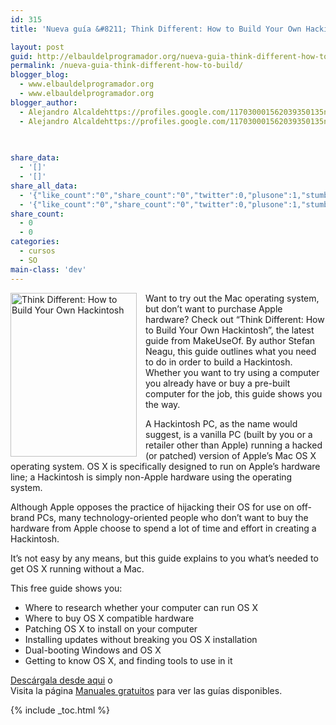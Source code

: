 ```yaml
---
id: 315
title: 'Nueva guía &#8211; Think Different: How to Build Your Own Hackintosh'

layout: post
guid: http://elbauldelprogramador.org/nueva-guia-think-different-how-to-build-your-own-hackintosh/
permalink: /nueva-guia-think-different-how-to-build/
blogger_blog:
  - www.elbauldelprogramador.org
  - www.elbauldelprogramador.org
blogger_author:
  - Alejandro Alcaldehttps://profiles.google.com/117030001562039350135noreply@blogger.com
  - Alejandro Alcaldehttps://profiles.google.com/117030001562039350135noreply@blogger.com

  
  
share_data:
  - '[]'
  - '[]'
share_all_data:
  - '{"like_count":"0","share_count":"0","twitter":0,"plusone":1,"stumble":0,"pinit":0,"count":1,"time":1333551759}'
  - '{"like_count":"0","share_count":"0","twitter":0,"plusone":1,"stumble":0,"pinit":0,"count":1,"time":1333551759}'
share_count:
  - 0
  - 0
categories:
  - cursos
  - SO
main-class: 'dev'
---
```

<div style="float:left; margin-right:1em;">
  <a href="http://elbauldelprogramador.tradepub.com/c/pubRD.mpl?sr=oc&_t=oc:&pc=w_make49/prgm.cgi"><img style="border:none;" width="202" height="262" src="https://lh3.googleusercontent.com/-V-wgDMAGwqA/TvUPwxgCeGI/AAAAAAAAB9U/7-7AjtCe7AU/s626/hackintosh1.jpg" title="Think Different: How to Build Your Own Hackintosh" alt="Think Different: How to Build Your Own Hackintosh" /></a>
</div>

Want to try out the Mac operating system, but don’t want to purchase Apple hardware? Check out “Think Different: How to Build Your Own Hackintosh”, the latest guide from MakeUseOf. By author Stefan Neagu, this guide outlines what you need to do in order to build a Hackintosh. Whether you want to try using a computer you already have or buy a pre-built computer for the job, this guide shows you the way.

A Hackintosh PC, as the name would suggest, is a vanilla PC (built by you or a retailer other than Apple) running a hacked (or patched) version of Apple’s Mac OS X operating system. OS X is specifically designed to run on Apple’s hardware line; a Hackintosh is simply non-Apple hardware using the operating system.

Although Apple opposes the practice of hijacking their OS for use on off-brand PCs, many technology-oriented people who don’t want to buy the hardware from Apple choose to spend a lot of time and effort in creating a Hackintosh.

It’s not easy by any means, but this guide explains to you what’s needed to get OS X running without a Mac.

This free guide shows you:

  * Where to research whether your computer can run OS X
  * Where to buy OS X compatible hardware
  * Patching OS X to install on your computer
  * Installing updates without breaking you OS X installation
  * Dual-booting Windows and OS X
  * Getting to know OS X, and finding tools to use in it

[Descárgala desde aqui][1] o  
Visita la página [Manuales gratuitos][2] para ver las guías disponibles.



 [1]: http://elbauldelprogramador.tradepub.com/c/pubRD.mpl?sr=oc&_t=oc:&pc=w_make49/prgm.cgi
 [2]: http://bashyc.blogspot.com/p/guias-gratuitas.html

{% include _toc.html %}
